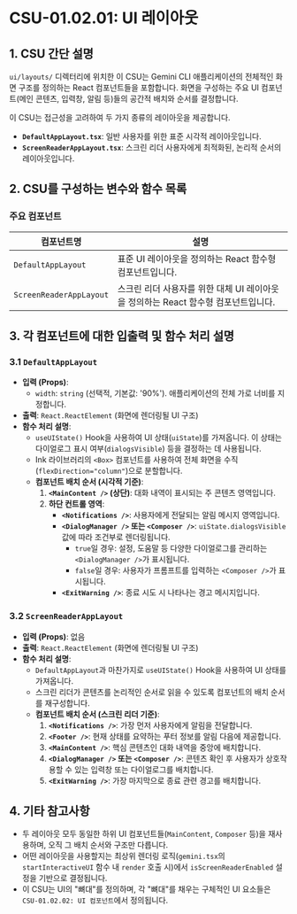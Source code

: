 # CSU-01.02.01: UI 레이아웃

## 1. CSU 간단 설명

`ui/layouts/` 디렉터리에 위치한 이 CSU는 Gemini CLI 애플리케이션의 전체적인 화면 구조를 정의하는 React 컴포넌트들을 포함합니다. 화면을 구성하는 주요 UI 컴포넌트(메인 콘텐츠, 입력창, 알림 등)들의 공간적 배치와 순서를 결정합니다.

이 CSU는 접근성을 고려하여 두 가지 종류의 레이아웃을 제공합니다.

- **`DefaultAppLayout.tsx`**: 일반 사용자를 위한 표준 시각적 레이아웃입니다.
- **`ScreenReaderAppLayout.tsx`**: 스크린 리더 사용자에게 최적화된, 논리적 순서의 레이아웃입니다.

## 2. CSU를 구성하는 변수와 함수 목록

### 주요 컴포넌트

| 컴포넌트명              | 설명                                                                               |
| ----------------------- | ---------------------------------------------------------------------------------- |
| `DefaultAppLayout`      | 표준 UI 레이아웃을 정의하는 React 함수형 컴포넌트입니다.                           |
| `ScreenReaderAppLayout` | 스크린 리더 사용자를 위한 대체 UI 레이아웃을 정의하는 React 함수형 컴포넌트입니다. |

## 3. 각 컴포넌트에 대한 입출력 및 함수 처리 설명

### 3.1 `DefaultAppLayout`

- **입력 (Props)**:
  - `width`: `string` (선택적, 기본값: '90%'). 애플리케이션의 전체 가로 너비를 지정합니다.
- **출력**: `React.ReactElement` (화면에 렌더링될 UI 구조)
- **함수 처리 설명**:
  - `useUIState()` Hook을 사용하여 UI 상태(`uiState`)를 가져옵니다. 이 상태는 다이얼로그 표시 여부(`dialogsVisible`) 등을 결정하는 데 사용됩니다.
  - Ink 라이브러리의 `<Box>` 컴포넌트를 사용하여 전체 화면을 수직(`flexDirection="column"`)으로 분할합니다.
  - **컴포넌트 배치 순서 (시각적 기준)**:
    1.  **`<MainContent />` (상단)**: 대화 내역이 표시되는 주 콘텐츠 영역입니다.
    2.  **하단 컨트롤 영역**:
        - **`<Notifications />`**: 사용자에게 전달되는 알림 메시지 영역입니다.
        - **`<DialogManager />` 또는 `<Composer />`**: `uiState.dialogsVisible` 값에 따라 조건부로 렌더링됩니다.
          - `true`일 경우: 설정, 도움말 등 다양한 다이얼로그를 관리하는 `<DialogManager />`가 표시됩니다.
          - `false`일 경우: 사용자가 프롬프트를 입력하는 `<Composer />`가 표시됩니다.
        - **`<ExitWarning />`**: 종료 시도 시 나타나는 경고 메시지입니다.

### 3.2 `ScreenReaderAppLayout`

- **입력 (Props)**: 없음
- **출력**: `React.ReactElement` (화면에 렌더링될 UI 구조)
- **함수 처리 설명**:
  - `DefaultAppLayout`과 마찬가지로 `useUIState()` Hook을 사용하여 UI 상태를 가져옵니다.
  - 스크린 리더가 콘텐츠를 논리적인 순서로 읽을 수 있도록 컴포넌트의 배치 순서를 재구성합니다.
  - **컴포넌트 배치 순서 (스크린 리더 기준)**:
    1.  **`<Notifications />`**: 가장 먼저 사용자에게 알림을 전달합니다.
    2.  **`<Footer />`**: 현재 상태를 요약하는 푸터 정보를 알림 다음에 제공합니다.
    3.  **`<MainContent />`**: 핵심 콘텐츠인 대화 내역을 중앙에 배치합니다.
    4.  **`<DialogManager />` 또는 `<Composer />`**: 콘텐츠 확인 후 사용자가 상호작용할 수 있는 입력창 또는 다이얼로그를 배치합니다.
    5.  **`<ExitWarning />`**: 가장 마지막으로 종료 관련 경고를 배치합니다.

## 4. 기타 참고사항

- 두 레이아웃 모두 동일한 하위 UI 컴포넌트들(`MainContent`, `Composer` 등)을 재사용하며, 오직 그 배치 순서와 구조만 다릅니다.
- 어떤 레이아웃을 사용할지는 최상위 렌더링 로직(`gemini.tsx`의 `startInteractiveUI` 함수 내 `render` 호출 시)에서 `isScreenReaderEnabled` 설정을 기반으로 결정됩니다.
- 이 CSU는 UI의 "뼈대"를 정의하며, 각 "뼈대"를 채우는 구체적인 UI 요소들은 `CSU-01.02.02: UI 컴포넌트`에서 정의됩니다.
